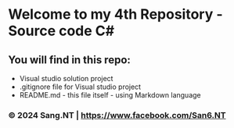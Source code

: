 # Welcome to my 4th Repository - Source code C# 

## You will find in this repo:

* Visual studio solution project 
* .gitignore file for Visual studio project
* README.md - this file itself - using Markdown language


### © 2024 Sang.NT | https://www.facebook.com/San6.NT
